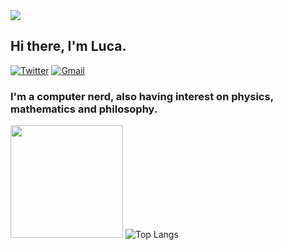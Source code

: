 <img src=https://i.pinimg.com/originals/5a/eb/e8/5aebe8d9ab4c7591e609496f1dca0d0b.gif />

## Hi there, I'm Luca.

 <a href="https://twitter.com/MrLups"><img alt="Twitter" src="https://img.shields.io/badge/-@MrLups-black?style=flat-square&logo=twitter&logoColor=white&link=https://twitter.com/MrLups"></a>
 <a href="mailto:lups0x01@gmail.com"><img alt="Gmail" src="https://img.shields.io/badge/-lups0x01@gmail.com-black?style=flat-square&logo=Gmail&logoColor=white&link=mailto:lups0x01@gmail.com"></a>
 
### I'm a computer nerd, also having interest on physics, mathematics and philosophy. 



<img height="180em" src="https://github-readme-stats.vercel.app/api?username=MrLups&show_icons=true&hide_border=true&&count_private=true&include_all_commits=true&theme=midnight-purple" />


<img alt="Top Langs" src="https://github-readme-stats.vercel.app/api/top-langs/?username=MrLups&hide_border=true&hide=html,css,javascript&layout=compact&theme=midnight-purple"/>
